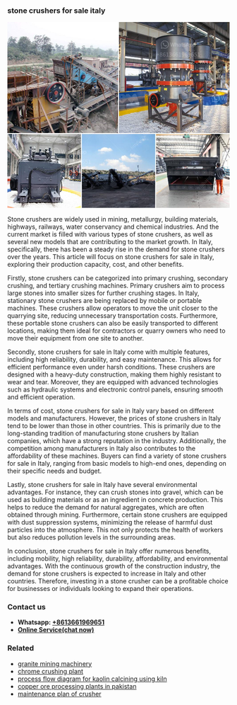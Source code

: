 <h3>stone crushers for sale italy</h3><img src='1708663699.jpg' alt=''><p>Stone crushers are widely used in mining, metallurgy, building materials, highways, railways, water conservancy and chemical industries. And the current market is filled with various types of stone crushers, as well as several new models that are contributing to the market growth. In Italy, specifically, there has been a steady rise in the demand for stone crushers over the years. This article will focus on stone crushers for sale in Italy, exploring their production capacity, cost, and other benefits.</p><p>Firstly, stone crushers can be categorized into primary crushing, secondary crushing, and tertiary crushing machines. Primary crushers aim to process large stones into smaller sizes for further crushing stages. In Italy, stationary stone crushers are being replaced by mobile or portable machines. These crushers allow operators to move the unit closer to the quarrying site, reducing unnecessary transportation costs. Furthermore, these portable stone crushers can also be easily transported to different locations, making them ideal for contractors or quarry owners who need to move their equipment from one site to another.</p><p>Secondly, stone crushers for sale in Italy come with multiple features, including high reliability, durability, and easy maintenance. This allows for efficient performance even under harsh conditions. These crushers are designed with a heavy-duty construction, making them highly resistant to wear and tear. Moreover, they are equipped with advanced technologies such as hydraulic systems and electronic control panels, ensuring smooth and efficient operation.</p><p>In terms of cost, stone crushers for sale in Italy vary based on different models and manufacturers. However, the prices of stone crushers in Italy tend to be lower than those in other countries. This is primarily due to the long-standing tradition of manufacturing stone crushers by Italian companies, which have a strong reputation in the industry. Additionally, the competition among manufacturers in Italy also contributes to the affordability of these machines. Buyers can find a variety of stone crushers for sale in Italy, ranging from basic models to high-end ones, depending on their specific needs and budget.</p><p>Lastly, stone crushers for sale in Italy have several environmental advantages. For instance, they can crush stones into gravel, which can be used as building materials or as an ingredient in concrete production. This helps to reduce the demand for natural aggregates, which are often obtained through mining. Furthermore, certain stone crushers are equipped with dust suppression systems, minimizing the release of harmful dust particles into the atmosphere. This not only protects the health of workers but also reduces pollution levels in the surrounding areas.</p><p>In conclusion, stone crushers for sale in Italy offer numerous benefits, including mobility, high reliability, durability, affordability, and environmental advantages. With the continuous growth of the construction industry, the demand for stone crushers is expected to increase in Italy and other countries. Therefore, investing in a stone crusher can be a profitable choice for businesses or individuals looking to expand their operations.</p><h3>Contact us</h3><ul><li><strong>Whatsapp:&nbsp;<a href="https://wa.me/8613661969651">+8613661969651</a></strong></li><li><a href="https://swt.shibang-china.com/?git&amp;zhl&amp;stone crushers for sale italy"><strong>Online Service(chat now)</strong></a></li></ul><h3>Related</h3><ul><li><a href='granite mining machinery.md'>granite mining machinery</a></li><li><a href='chrome crushing plant.md'>chrome crushing plant</a></li><li><a href='process flow diagram for kaolin calcining using kiln.md'>process flow diagram for kaolin calcining using kiln</a></li><li><a href='copper ore processing plants in pakistan.md'>copper ore processing plants in pakistan</a></li><li><a href='maintenance plan of crusher.md'>maintenance plan of crusher</a></li></ul>